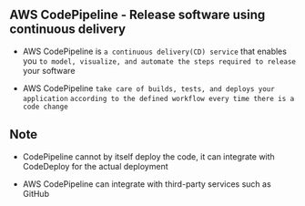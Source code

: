 ## AWS CodePipeline - Release software using continuous delivery

- AWS CodePipeline is `a continuous delivery(CD) service` that enables you `to model, visualize, and automate the steps required to release` your software

- AWS CodePipeline `take care of builds, tests, and deploys your application` `according to the defined workflow every time there is a code change`

## Note

- CodePipeline cannot by itself deploy the code, it can integrate with CodeDeploy for the actual deployment

- AWS CodePipeline can integrate with third-party services such as GitHub
